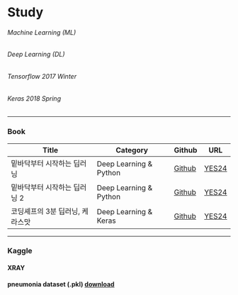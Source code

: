 # Study
###### Machine Learning (ML)
###### Deep Learning (DL)
###### Tensorflow 2017 Winter
###### Keras 2018 Spring
----------
### Book

| Title | Category | Github | URL |
|-------|----------|--------|-----|
| 밑바닥부터 시작하는 딥러닝 | Deep Learning & Python |[Github]()|[YES24](http://www.yes24.com/Product/Goods/34970929)|
| 밑바닥부터 시작하는 딥러닝 2 | Deep Learning & Python |[Github]()|[YES24](http://www.yes24.com/Product/Goods/72173703)|
|코딩셰프의 3분 딥러닝, 케라스맛|Deep Learning & Keras|[Github]()|[YES24](http://www.yes24.com/Product/Goods/57617933)|

----------
### Kaggle
#### XRAY
#### pneumonia dataset (.pkl) [download](https://drive.google.com/drive/folders/102q8Y446NfhLaY_P_vAZFKNOHr8hMZ5w?usp=sharing)
